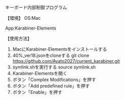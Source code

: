 キーボード内部制御プログラム

【環境】
OS:Mac

App:Karabiner-Elements

【使用方法】
1. MacにKarabiner-Elementsをインストールする
2. 40%_ver18.jsonをcloneする
   git clone https://github.com/Ayato2027/current_karabiner.git
3. symlink.shを実行する
   source symlink.sh
4. Karabiner-Elementsを開く
5. ボタン「Complex Modifications」を押す
6. ボタン「Add predefined rule」を押す
7. ボタン「Enable」を押す
